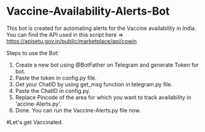 # Vaccine-Availability-Alerts-Bot
This bot is created for automating alerts for the Vaccine availability in India. 
You can find the API used in this script here => https://apisetu.gov.in/public/marketplace/api/cowin 

Steps to use the Bot:
1. Create a new bot using @BotFather on Telegram and generate Token for bot.
2. Paste the token in config.py file.
3. Get your ChatID by using get_msg function in telegram.py file.
4. Paste the ChatID in config.py.
5. Replace Pincode of the area for which you want to track availability in 'accine-Alerts.py'.
6. Done. You can run the Vaccine-Alerts.py file now.

#Let's get Vaccinated.
